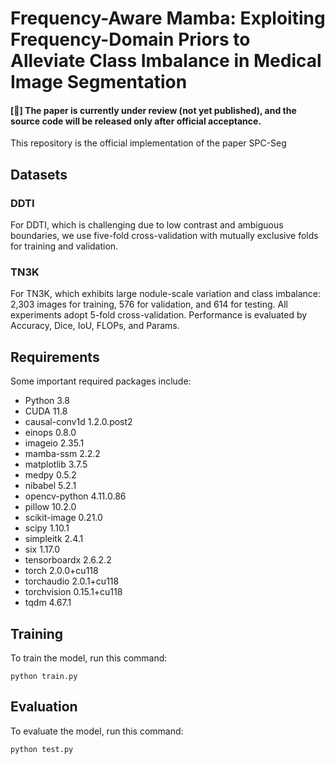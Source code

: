 
# Frequency-Aware Mamba: Exploiting Frequency-Domain Priors to Alleviate Class Imbalance in Medical Image Segmentation

#### [📌] The paper is currently under review (not yet published), and the source code will be released only after official acceptance.

This repository is the official implementation of the paper SPC-Seg
## Datasets

### DDTI
For DDTI, which is challenging due to low contrast and ambiguous boundaries, we use five-fold cross-validation with mutually exclusive folds for training and validation. 

### TN3K
For TN3K, which exhibits large nodule-scale variation and class imbalance: 2,303 images for training, 576 for validation, and 614 for testing. All experiments adopt 5-fold cross-validation. Performance is evaluated by Accuracy, Dice, IoU, FLOPs, and Params.


## Requirements

Some important required packages include:
* Python 3.8
* CUDA 11.8
* causal-conv1d 1.2.0.post2
* einops 0.8.0
* imageio 2.35.1
* mamba-ssm 2.2.2
* matplotlib 3.7.5
* medpy 0.5.2
* nibabel 5.2.1
* opencv-python 4.11.0.86
* pillow 10.2.0
* scikit-image 0.21.0
* scipy 1.10.1
* simpleitk 2.4.1
* six 1.17.0
* tensorboardx 2.6.2.2 
* torch 2.0.0+cu118
* torchaudio 2.0.1+cu118
* torchvision 0.15.1+cu118
* tqdm 4.67.1 

## Training

To train the model, run this command:

```python train.py```


## Evaluation

To evaluate the model, run this command:

``` python test.py ```
